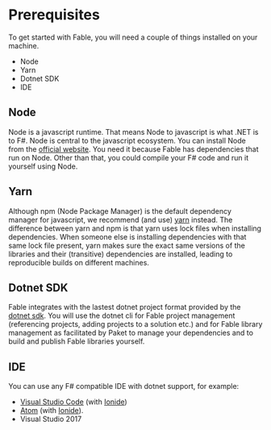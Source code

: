 # Prerequisites

To get started with Fable, you will need a couple of things installed on your machine. 

 - Node
 - Yarn
 - Dotnet SDK
 - IDE

## Node
Node is a javascript runtime. That means Node to javascript is what .NET is to F#. Node is central to the javascript ecosystem. You can install Node from the [official website](https://nodejs.org/en/). You need it because Fable has dependencies that run on Node. Other than that, you could compile your F# code and run it yourself using Node.  

## Yarn 
Although npm (Node Package Manager) is the default dependency manager for javascript, we recommend (and use) [yarn](https://yarnpkg.com/lang/en/docs/install/) instead. The difference between yarn and npm is that yarn uses lock files when installing dependencies. When someone else is installing dependencies with that same lock file present, yarn makes sure the exact same versions of the libraries and their (transitive) dependencies are installed, leading to reproducible builds on different machines. 

## Dotnet SDK
Fable integrates with the lastest dotnet project format provided by the [dotnet sdk](https://www.microsoft.com/net/core). You will use the dotnet cli for Fable project management (referencing projects, adding projects to a solution etc.) and for Fable library management as facilitated by Paket to manage your dependencies and to build and publish Fable libraries yourself. 

## IDE 
You can use any F# compatible IDE with dotnet support, for example:
 - [Visual Studio Code](https://code.visualstudio.com/) (with [Ionide](http://ionide.io/))
 - [Atom](https://atom.io/) (with [Ionide](http://ionide.io/)).
 - Visual Studio 2017 
